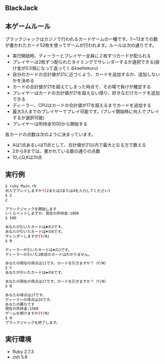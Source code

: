 ## BlackJack
## 本ゲームルール
ブラックジャックはカジノで行われるカードゲームの一種です。1〜13までの数が書かれたカード52枚を使ってゲームが行われます。ルールは次の通りです。
- 実行開始時、ディーラーとプレイヤー全員に２枚ずつカードが配られる
- プレイヤーは2枚ずつ配られたタイミングでサレンダーするか選択できる(掛け金が0.5倍になって返ってくるkaettekuru)
- 自分のカードの合計値が21に近づくよう、カードを追加するか、追加しないかを決める
- カードの合計値が21を超えてしまった時点で、その場で負けが確定する
- プレイヤーはカードの合計値が21を超えない限り、好きなだけカードを追加できる
- ディーラー、CPUはカードの合計値が17を超えるまでカードを追加する
- 最大3人までのプレイヤーでプレイ可能です。(プレイ開始時に何人でプレイするか選択可能)
- プレイヤーは所持金1000から開始する
  
  
各カードの点数は次のように決まっています。
- Aは1点あるいは11点として、合計値が21以内で最大となる方で数える
- 2から9までは、書かれている数の通りの点数
- 10,J,Q,Kは10点

## 実行例
```bash
$ ruby Main.rb
何人でプレイしますか?(2または3または4を入力してください)
$ 2
2

ブラックジャックを開始します
いくらベットしますか。現在の所持金:1000
$ 500

あなたが引いたカードは♣︎の3です。
あなたが引いたカードは♦︎の8です。
サレンダーしますか(Y/N)
$ N

ディーラーが引いたカードは♠︎のJです。
ディーラーの引いた2枚目のカードはわかりません。

あなたの現在の得点は11です。カードを引きますか？（Y/N）
$ Y
あなたが引いたカードは❤︎の6です。

あなたの現在の得点は17です。カードを引きますか？（Y/N）
$ N

あなたの得点は17です。
ディーラーの得点は24です。
あなたの勝ちです
現在の所持金:1500
ゲームを続けますか(Y/N)
$ N
ブラックジャックを終了します。
```

## 実行環境
- Ruby 2.7.3
- zsh 5.8